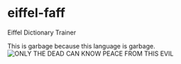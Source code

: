 eiffel-faff
===========

Eiffel Dictionary Trainer

This is garbage because this language is garbage.
![ONLY THE DEAD CAN KNOW PEACE FROM THIS EVIL](http://i2.kym-cdn.com/photos/images/newsfeed/000/287/578/6ce.png)
